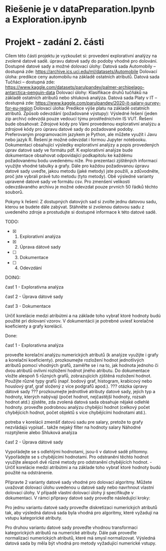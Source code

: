 # Riešenie je v dataPreparation.Ipynb a Exploration.ipynb

# Projekt - zadání 2. části
Cílem této části projektu je vyzkoušet si:
provedení explorativní analýzy na zvolené datové sadě.
úpravu datové sady do podoby vhodné pro dolování.
Dostupné datové sady a možné dolovací úlohy:
Datová sada Automobily – dostupná zde: https://archive.ics.uci.edu/ml/datasets/Automobile
Dolovací úloha: predikce ceny automobilu na základě ostatních atributů.
Datová sada Tučňáci – dostupná zde: https://www.kaggle.com/datasets/parulpandey/palmer-archipelago-antarctica-penguin-data
Dolovací úlohy: Klasifikace druhů tučňáků na základě ostatních atributů nebo shluková analýza.
Datová sada Platy v IT – dostupná zde: https://www.kaggle.com/parulpandey/2020-it-salary-survey-for-eu-region
Dolovací úloha: Predikce výše platu na základě ostatních atributů.
Způsob odevzdání (požadované výstupy):
Výsledné řešení (jeden zip archiv) odevzdá pouze vedoucí týmu prostřednictvím IS VUT. Řešení bude obsahovat:
Zdrojové kódy pro Vámi provedenou explorativní analýzu a zdrojové kódy pro úpravu datové sady do požadované podoby. Preferovaným programovacím jazykem je Python, ale můžete využít i Javu nebo jazyk R. Řešení je možné odevzdat i formou Jupyter notebooku.
Dokumentaci obsahující výsledky explorativní analýzy a popis provedených úprav datové sady ve formátu pdf. K explorativní analýze bude dokumentace obsahovat odpovídající podkapitolu ke každému požadovanému bodu uvedenému níže. Pro prezentaci zjištěných informací využijte vhodné tabulky a grafy. Dále pro každou požadovanou úpravu datové sady uveďte, jakou metodu (jaké metody) jste použili, a zdůvodněte, proč jste vybrali právě tuto metodu (tyto metody).
Obě výsledné varianty upravené datové sady ve formátu csv. Pro zmenšení velikosti odevzdávaného archivu je možné odevzdat pouze prvních 50 řádků těchto souborů.

Pokyny k řešení:
Z dostupných datových sad si zvolte jednu datovou sadu, kterou se budete dále zabývat. Stáhněte si zvolenou datovou sadu z uvedeného zdroje a prostudujte si dostupné informace k této datové sadě.

TODO:
- [X] 1. Explorativní analýza
- [X] 2. Úprava dátové sady
- [ ] 3. Dokumentace
- [ ] 4. Odevzdání

DOING:

časť 1 - Exploratívna analýza

časť 2 - Úprava dátové sady	

časť 3 - Dokumentace

Určiť korelácie medzi atribútmi a na základe toho vybrať ktoré hodnoty budú použité pri dolovaní vzorov. V dokumentácii je potrebné uviesť korelačné koeficienty a grafy korelácií.

Done:

časť 1 - Exploratívna analýza

proveďte korelační analýzu numerických atributů (k analýze využijte i grafy a korelační koeficienty).
prozkoumejte rozložení hodnot jednotlivých atributů pomocí vhodných grafů, zaměřte se i na to, jak hodnota jednoho či dvou atributů ovlivní rozložení hodnot jiného atributu. Do dokumentace vložte alespoň 5 různých grafů, zobrazujících zjištěná rozložení hodnot. Použijte různé typy grafů (např. bodový graf, histogram, krabicový nebo houslový graf, graf složený z více podgrafů apod.).
??? otázka úpravy dátové sady ???
prozkoumejte jednotlivé atributy datové sady, jejich typ a hodnoty, kterých nabývají (počet hodnot, nejčastější hodnoty, rozsah hodnot atd.)
zjistěte, zda zvolená datová sada obsahuje nějaké odlehlé hodnoty.
proveďte podrobnou analýzu chybějící hodnot (celkový počet chybějících hodnot, počet objektů s více chybějícími hodnotami atd.).

potreba v korelácii zmenšiť datovú sadu pre salary, pretože to grafy nezvládajú vypísať.. takže nejaký filter na hodnoty salary Náhodné rozptýlenie alebo Shluková analýza

časť 2 - Úprava dátové sady

Vypořádejte se s odlehlými hodnotami, jsou-li v datové sadě přítomny.
Vypořádejte se s chybějícími hodnotami. Pro odstranění těchto hodnot využijte alespoň dvě různé metody pro odstranění chybějících hodnot. - Určiť korelácie medzi atribútmi a na základe toho vybrať ktoré hodnoty budú použité na odstránenie.

Připravte 2 varianty datové sady vhodné pro dolovací algoritmy. Můžete uvažovat dolovací úlohu uvedenou u datové sady nebo navrhnout vlastní dolovací úlohy. V případě vlastní dolovací úlohy ji specifikujte v dokumentaci. V rámci přípravy datové sady proveďte následující kroky:


Pro jednu variantu datové sady proveďte diskretizaci numerických atributů tak, aby výsledná datová sada byla vhodná pro algoritmy, které vyžadují na vstupu kategorické atributy.

Pro druhou variantu datové sady proveďte vhodnou transformaci kategorických atributů na numerické atributy. Dále pak proveďte normalizaci numerických atributů, které má smysl normalizovat. Výsledná datová sada by měla být vhodná pro metody vyžadující numerické vstupy.

